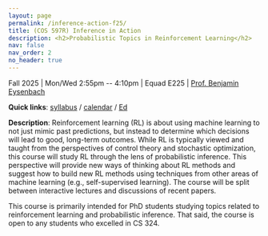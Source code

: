 ```yaml
---
layout: page
permalink: /inference-action-f25/
title: (COS 597R) Inference in Action
description: <h2>Probabilistic Topics in Reinforcement Learning</h2>
nav: false
nav_order: 2
no_header: true
---
```


<p>Fall 2025 | Mon/Wed 2:55pm -- 4:10pm | Equad E225 | <a href="../index.html">Prof. Benjamin Eysenbach</a> </p>


**Quick links**: [syllabus](https://docs.google.com/document/d/1qeE1Sz-pQBehIJ_gTKSNTw1tOmXlS3a3-4rmpBg2ZMw/edit?usp=sharing) / [calendar](https://docs.google.com/spreadsheets/d/1UxMqw2ZNVVyJjYn8pJ4Gj3GnsJSBwVW8_ykkiUdxm88/edit?usp=sharing) / [Ed](https://edstem.org/us/courses/84511/discussion)

<!--

**FAQ**:
* Where is class? Friend Center 006.
* The class is full? Please fill out the [waitlist form](https://forms.gle/vtWQ1xtD2fkEL97Q9). No need to email me. Attend class and I'll let you know the plan for enrollment (I'm working to get a TA that will help us increase the cap a bit.).
* First class: Wed Sept 6.
* Is it OK that I haven't taken COS 324, but have taken another ML course? Yes, _as long as you're familiar with the [RL](https://princeton-introml.github.io/files/part4.pdf) and [mathematics for ML](https://princeton-introml.github.io/files/part6.pdf) portions of 324_.
* Office hours will be immediately followly Wednesday's classes: Wed 3:00pm -- 4:00pm in CS 416.
* Other questions? Email the course staff ([eysenbach@princeton.edu](mailto:eysenbach@princeton.edu)).
-->

**Description**: Reinforcement learning (RL) is about using machine learning to not just mimic past predictions, but instead to determine which decisions will lead to good, long-term outcomes. While RL is typically viewed and taught from the perspectives of control theory and stochastic optimization, this course will study RL through the lens of probabilistic inference. This perspective will provide new ways of thinking about RL methods and suggest how to build new RL methods using techniques from other areas of machine learning (e.g., self-supervised learning). The course will be split between interactive lectures and discussions of recent papers.

This course is primarily intended for PhD students studying topics related to reinforcement learning and probabilistic inference. That said, the course is open to any students who excelled in CS 324. 
